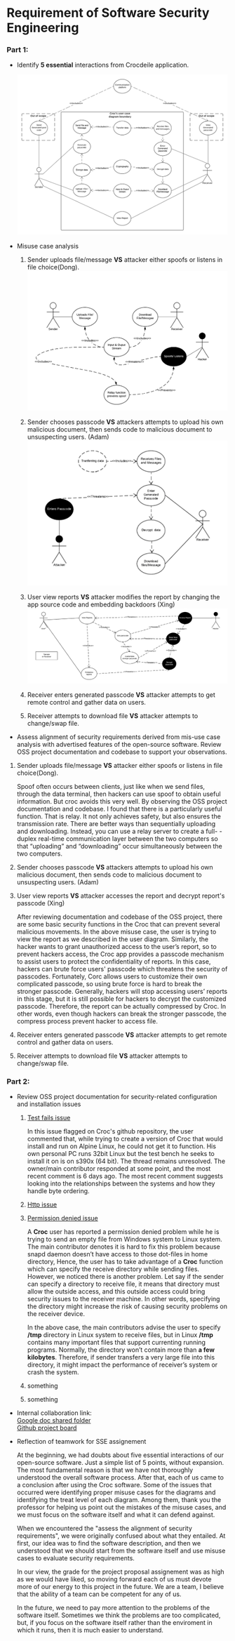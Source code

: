 # Requirement of Software Security Engineering

### Part 1: 
* Identify **5 essential** interactions from Crocdeile application.

  ![User case diagram](image/Userdiagram.png)

* Misuse case analysis
  1. Sender uploads file/message **VS** attacker either spoofs or listens in file choice(Dong).
  ![Misuse of uploading phase](image/misuse3.png)
  
  2. Sender chooses passcode **VS** attackers attempts to upload his own malicious document, then sends code to malicious document to unsuspecting users. (Adam)
  ![Misuse of receivers passcode](image/MisuseCase2.png)
  
  3. User view reports **VS** attacker modifies the report by changing the app source code and embedding backdoors (Xing)
  ![Misuse of view report](image/MisUseCase3.png)
 
  4. Receiver enters generated passcode **VS** attacker attempts to get remote control and gather data on users.
  
  5. Receiver attempts to download file **VS** attacker attempts to change/swap file.


* Assess alignment of security requirements derived from mis-use case analysis with advertised features of the open-source software. Review OSS project documentation and         codebase to support your observations. 

1. Sender uploads file/message **VS** attacker either spoofs or listens in file choice(Dong).

   Spoof often occurs between clients, just like when we send files, through the data terminal, then hackers can use spoof to obtain useful information. But croc avoids 	    this very well. By observing the OSS project documentation and codebase. I found that there is a particularly useful function. That is relay. It not only achieves 		    safety, but also ensures the transmission rate. There are better ways than sequentially uploading and downloading. Instead, you can use a relay server to create a full-        -duplex real-time communication layer between the two computers so that “uploading” and “downloading” occur simultaneously between the two computers.
 
2. Sender chooses passcode **VS** attackers attempts to upload his own malicious document, then sends code to malicious document to unsuspecting users. (Adam)

3. User view reports **VS** attacker accesses the report and decrypt report's passcode (Xing)

   After reviewing documentation and codebase of the OSS project, there are some basic security functions in the Croc that can prevent several malicious movements. In the 	    above misuse case, the user is trying to view the report as we described in the user diagram. Similarly, the hacker wants to grant unauthorized access to the user’s 	    report, so to prevent hackers access, the Croc app provides a passcode mechanism to assist users to protect the confidentiality of reports. In this case, hackers can 	    brute force users' passcode which threatens the security of passcodes. Fortunately, Corc allows users to customize their own complicated passcode, so using brute force is      hard to break the stronger passcode. Generally, hackers will stop accessing users’ reports in this stage, but it is still possible for hackers to decrypt the customized        passcode. Therefore, the report can be actually compressed by Croc. In other words, even though hackers can break the stronger passcode, the compress process prevent hacker    to access file.
  
4. Receiver enters generated passcode **VS** attacker attempts to get remote control and gather data on users.

5. Receiver attempts to download file **VS** attacker attempts to change/swap file.


### Part 2: 
* Review OSS project documentation for security-related configuration and installation issues

	1. [Test fails issue](https://github.com/schollz/croc/issues/218)
	
	   In this issue flagged on Croc's github repository, the user commented that, while trying to create a version of Croc that would install and run on Alpine Linux, 
	   he could not get it to function.  His own personal PC runs 32bit Linux but the test bench he seeks to install it on is on s390x (64 bit). The thread remains 		   unresolved. The owner/main contributor responded at some point, and the most recent comment is 6 days ago.  The most recent comment suggests looking into the 		   relationships between the systems and how they handle byte ordering.
	
	2. [Http issue](https://github.com/schollz/croc/issues/270)
	
	3. [Permission denied issue](https://github.com/schollz/croc/issues/275)
	   
	   A **Croc** user has reported a permission denied problem while he is trying to send an empty file from Windows system to Linux system. The main contributor denotes              it is hard to fix this problem because snapd daemon doesn’t have access to those dot-files in home directory, Hence, the user has to take advantage of a **Croc**                function which can specify the receive directory while sending files. However, we noticed there is another problem. Let say if the sender can specify a directory to            receive file, it means that directory must allow the outside access, and this outside access could bring security issues to the receiver machine. In other words,                specifying the directory might increase the risk of causing security problems on the receiver device.   
	   
	   In the above case, the main contributors advise the user to specify **/tmp** directory in Linux system to receive files, but in Linux **/tmp** contains many                    important files that support currenting running programs. Normally, the directory won’t contain more than **a few kilobytes**. Therefore, if sender transfers a very            large file into this directory, it might impact the performance of receiver’s system or crash the system.

	
	4. something
	
	5. something

* Internal collaboration link:  
  [Google doc shared folder](https://drive.google.com/drive/folders/1KaGGMMrWPBGJOGmv-B71ekzhYPtE84PG)  
  [Github project board](https://github.com/ZexiXin/CYBR8420/projects/1)


* Reflection of teamwork for SSE assignement

  At the beginning, we had doubts about five essential interactions of our open-source software. Just a simple list of 5 points, without expansion. 
  The most fundamental reason is that we have not thoroughly understood the overall software process. After that, each of us came to a conclusion after using the Croc software.
  Some of the issues that occurred were identifying proper misuse cases for the diagrams and identifying the treat level of each diagram. 
  Among them, thank you the professor for helping us point out the mistakes of the misuse cases, and we must focus on the software itself and what it can defend against.

  When we encountered the "assess the alignment of security requirements", we were originally confused about what they entailed. At first, our idea was to find the software 	   description, 
  and then we understood that we should start from the software itself and use misuse cases to evaluate security requirements.
  
  
  In our view, the grade for the project proposal assignement was as high as we would have liked, so moving forward each of us must devote more of our energy to this project in   the future. 
  We are a team, I believe that the ability of a team can be competent for any of us.

  In the future, we need to pay more attention to the problems of the software itself. Sometimes we think the problems are too complicated, but, if you focus on the software 	   itself rather than the enviroment in which it runs, then it is much easier to understand.
